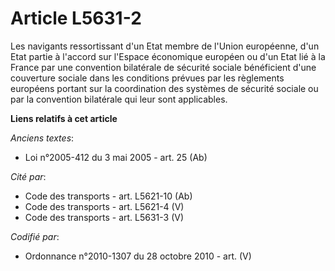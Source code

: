 # Article L5631-2

Les navigants ressortissant d'un Etat membre de l'Union européenne, d'un Etat partie à l'accord sur l'Espace économique
européen ou d'un Etat lié à la France par une convention bilatérale de sécurité sociale bénéficient d'une couverture sociale
dans les conditions prévues par les règlements européens portant sur la coordination des systèmes de sécurité sociale ou par
la convention bilatérale qui leur sont applicables.

**Liens relatifs à cet article**

_Anciens textes_:

  - Loi n°2005-412 du 3 mai 2005 - art. 25 (Ab)

_Cité par_:

  - Code des transports - art. L5621-10 (Ab)
  - Code des transports - art. L5621-4 (V)
  - Code des transports - art. L5631-3 (V)

_Codifié par_:

  - Ordonnance n°2010-1307 du 28 octobre 2010 - art. (V)
